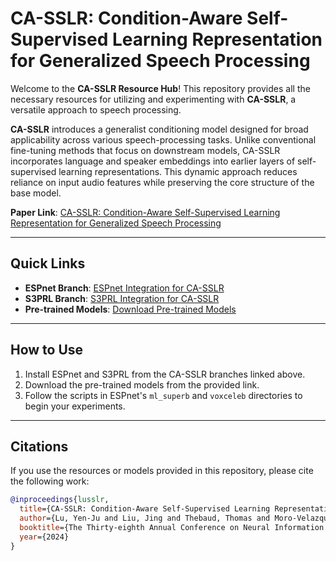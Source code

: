 # **CA-SSLR: Condition-Aware Self-Supervised Learning Representation for Generalized Speech Processing**

Welcome to the **CA-SSLR Resource Hub**! This repository provides all the necessary resources for utilizing and experimenting with **CA-SSLR**, a versatile approach to speech processing.

**CA-SSLR** introduces a generalist conditioning model designed for broad applicability across various speech-processing tasks. Unlike conventional fine-tuning methods that focus on downstream models, CA-SSLR incorporates language and speaker embeddings into earlier layers of self-supervised learning representations. This dynamic approach reduces reliance on input audio features while preserving the core structure of the base model.

**Paper Link**: [CA-SSLR: Condition-Aware Self-Supervised Learning Representation for Generalized Speech Processing](https://arxiv.org/abs/2412.04425)

---

## **Quick Links**
- **ESPnet Branch**: [ESPnet Integration for CA-SSLR](https://github.com/neillu23/espnet/tree/ca-sslr)  
- **S3PRL Branch**: [S3PRL Integration for CA-SSLR](https://github.com/neillu23/s3prl/tree/ca-sslr)  
- **Pre-trained Models**: [Download Pre-trained Models](https://huggingface.co/espnet/casslr_mlsuperb_asrlid)

---

## **How to Use**
1. Install ESPnet and S3PRL from the CA-SSLR branches linked above.
2. Download the pre-trained models from the provided link.
3. Follow the scripts in ESPnet's `ml_superb` and `voxceleb` directories to begin your experiments.

---

## **Citations**

If you use the resources or models provided in this repository, please cite the following work:

```bibtex
@inproceedings{lusslr,
  title={CA-SSLR: Condition-Aware Self-Supervised Learning Representation for Generalized Speech Processing},
  author={Lu, Yen-Ju and Liu, Jing and Thebaud, Thomas and Moro-Velazquez, Laureano and Rastrow, Ariya and Dehak, Najim and Villalba, Jesus},
  booktitle={The Thirty-eighth Annual Conference on Neural Information Processing Systems},
  year={2024}
}
```
